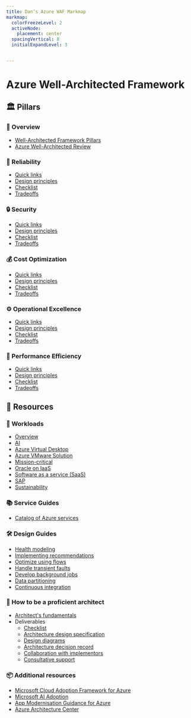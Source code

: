 ```yaml
---
title: Dan’s Azure WAF Markmap
markmap:
  colorFreezeLevel: 2
  activeNode:
    placement: center
  spacingVertical: 8
  initialExpandLevel: 3


---
```


# Azure Well-Architected Framework

## 🏛️ Pillars

### 📖 Overview
- <a href="https://learn.microsoft.com/en-us/azure/well-architected/pillars" target="_blank">Well-Architected Framework Pillars</a>
- <a href="https://learn.microsoft.com/en-us/assessments/azure-architecture-review/" target="_blank">Azure Well-Architected Review</a>

### 🔁 Reliability

- <a href="https://learn.microsoft.com/en-us/azure/well-architected/reliability/" target="_blank">Quick links</a>
- <a href="https://learn.microsoft.com/en-us/azure/well-architected/reliability/principles" target="_blank">Design principles</a>
- <a href="https://learn.microsoft.com/en-us/azure/well-architected/reliability/checklist" target="_blank">Checklist</a>
- <a href="https://learn.microsoft.com/en-us/azure/well-architected/reliability/tradeoffs" target="_blank">Tradeoffs</a>
<!-- - Recommendations <- covered in the Checklist section
  - <a href="" target="_blank">Reliability patterns</a>
  - <a href="" target="_blank">RE:01 Simplicity and efficiency</a>
  - <a href="" target="_blank">RE:02 Critical flows</a>
  - <a href="" target="_blank">RE:03 Failure mode analysis</a>
  - <a href="" target="_blank">RE:04 Target metrics</a>
  - <a href="" target="_blank">RE:05 High-availability multi-region design</a>
  - <a href="" target="_blank">RE:05 Redundancy</a>
  - <a href="" target="_blank">RE:05 Regions and availability zones</a>
  - <a href="" target="_blank">RE:06 Scaling</a>
  - <a href="" target="_blank">RE:07 Self-preservation</a>
  - <a href="" target="_blank">RE:08 Testing</a>
  - <a href="" target="_blank">RE:09 Disaster recovery</a>
  - <a href="" target="_blank">RE:10 Monitoring and alerting</a> -->

### 🔒 Security

- <a href="https://learn.microsoft.com/en-us/azure/well-architected/security/" target="_blank">Quick links</a>
- <a href="https://learn.microsoft.com/en-us/azure/well-architected/security/principles" target="_blank">Design principles</a>
- <a href="https://learn.microsoft.com/en-us/azure/well-architected/security/checklist" target="_blank">Checklist</a>
- <a href="https://learn.microsoft.com/en-us/azure/well-architected/security/tradeoffs" target="_blank">Tradeoffs</a>
<!-- - Recommendations  <- covered in the Checklist section
  - <a href="" target="_blank">Security patterns</a>
  - <a href="" target="_blank">SE:01 Security baseline</a>
  - <a href="" target="_blank">SE:02 Secured development lifecycle</a>
  - <a href="" target="_blank">SE:02 Threat analysis</a>
  - <a href="" target="_blank">SE:03 Data classification</a>
  - <a href="" target="_blank">SE:04 Segmentation</a>
  - <a href="" target="_blank">SE:05 Identity and access management</a>
  - <a href="" target="_blank">SE:06 Network controls</a>
  - <a href="" target="_blank">SE:07 Encryption</a>
  - <a href="" target="_blank">SE:08 Hardening resources</a>
  - <a href="" target="_blank">SE:09 Application secrets</a>
  - <a href="" target="_blank">SE:10 Monitoring and threat detection</a>
  - <a href="" target="_blank">SE:11 Testing and validation</a>
  - <a href="" target="_blank">SE:12 Incident response</a> -->

### 💰 Cost Optimization

- <a href="https://learn.microsoft.com/en-us/azure/well-architected/cost-optimization/" target="_blank">Quick links</a>
- <a href="https://learn.microsoft.com/en-us/azure/well-architected/cost-optimization/principles" target="_blank">Design principles</a>
- <a href="https://learn.microsoft.com/en-us/azure/well-architected/cost-optimization/checklist" target="_blank">Checklist</a>
- <a href="https://learn.microsoft.com/en-us/azure/well-architected/cost-optimization/tradeoffs" target="_blank">Tradeoffs</a>
<!-- - Recommendations  <- covered in the Checklist section
  - <a href="" target="_blank">Cost optimization patterns</a>
  - <a href="" target="_blank">CO:01 Financial responsibility</a>
  - <a href="" target="_blank">CO:02 Cost model</a>
  - <a href="" target="_blank">CO:03 Cost data and reporting</a>
  - <a href="" target="_blank">CO:04 Spending guardrails</a>
  - <a href="" target="_blank">CO:05 Rate optimization</a>
  - <a href="" target="_blank">CO:06 Usage and billing increments</a>
  - <a href="" target="_blank">CO:07 Component costs</a>
  - <a href="" target="_blank">CO:08 Environment costs</a>
  - <a href="" target="_blank">CO:09 Flow costs</a>
  - <a href="" target="_blank">CO:10 Data costs</a>
  - <a href="" target="_blank">CO:11 Code costs</a>
  - <a href="" target="_blank">CO:12 Scaling costs</a>
  - <a href="" target="_blank">CO:13 Personnel time</a>
  - <a href="" target="_blank">CO:14 Consolidation</a> -->

### ⚙️ Operational Excellence

- <a href="https://learn.microsoft.com/en-us/azure/well-architected/operational-excellence/" target="_blank">Quick links</a>
- <a href="https://learn.microsoft.com/en-us/azure/well-architected/operational-excellence/principles" target="_blank">Design principles</a>
- <a href="https://learn.microsoft.com/en-us/azure/well-architected/operational-excellence/checklist" target="_blank">Checklist</a>
- <a href="https://learn.microsoft.com/en-us/azure/well-architected/operational-excellence/tradeoffs" target="_blank">Tradeoffs</a>
<!-- - Recommendations  <- covered in the Checklist section
  - <a href="" target="_blank">Operational excellence patterns</a>
  - <a href="" target="_blank">OE:01 DevOps culture</a>
  - <a href="" target="_blank">OE:02 Task execution process</a>
  - <a href="" target="_blank">OE:03 Software development practices</a>
  - <a href="" target="_blank">OE:04 Tools and processes</a>
  - <a href="" target="_blank">OE:05 Infrastructure as code</a>
  - <a href="" target="_blank">OE:06 Supply chain for workload development</a>
  - <a href="" target="_blank">OE:07 Monitoring system</a>
  - <a href="" target="_blank">OE:07 Instrument an application</a>
  - <a href="" target="_blank">OE:08 Emergency response</a>
  - <a href="" target="_blank">OE:09 Task automation</a>
  - <a href="" target="_blank">OE:10 Automation design</a>
  - <a href="" target="_blank">OE:11 Safe deployment practices</a>
  - <a href="" target="_blank">OE:12 Failure mitigation</a> -->

### 🚀 Performance Efficiency

- <a href="https://learn.microsoft.com/en-us/azure/well-architected/performance-efficiency/" target="_blank">Quick links</a>
- <a href="https://learn.microsoft.com/en-us/azure/well-architected/performance-efficiency/principles" target="_blank">Design principles</a>
- <a href="https://learn.microsoft.com/en-us/azure/well-architected/performance-efficiency/checklist" target="_blank">Checklist</a>
- <a href="https://learn.microsoft.com/en-us/azure/well-architected/performance-efficiency/tradeoffs" target="_blank">Tradeoffs</a>
<!-- - Recommendations  <- covered in the Checklist section
  - <a href="" target="_blank">Performance efficiency patterns</a>
  - <a href="" target="_blank">PE:01 Performance targets</a>
  - <a href="" target="_blank">PE:02 Capacity planning</a>
  - <a href="" target="_blank">PE:03 Selecting services</a>
  - <a href="" target="_blank">PE:04 Metrics and logs</a>
  - <a href="" target="_blank">PE:05 Scaling and partitioning</a>
  - <a href="" target="_blank">PE:06 Performance testing</a>
  - <a href="" target="_blank">PE:07 Code and infrastructure</a>
  - <a href="" target="_blank">PE:08 Data performance</a>
  - <a href="" target="_blank">PE:09 Critical flows</a>
  - <a href="" target="_blank">PE:10 Operational tasks</a>
  - <a href="" target="_blank">PE:11 Live-issues responses</a>
  - <a href="" target="_blank">PE:12 Continuous performance optimization</a> -->

## 📁 Resources

### 🧩 Workloads

- <a href="https://learn.microsoft.com/en-us/azure/well-architected/workloads" target="_blank">Overview</a>
- <a href="https://learn.microsoft.com/en-us/azure/well-architected/ai/" target="_blank">AI</a>
- <a href="https://learn.microsoft.com/en-us/azure/well-architected/azure-virtual-desktop/" target="_blank">Azure Virtual Desktop</a>
- <a href="https://learn.microsoft.com/en-us/azure/well-architected/azure-vmware/" target="_blank">Azure VMware Solution</a>
- <a href="https://learn.microsoft.com/en-us/azure/well-architected/mission-critical/" target="_blank">Mission-critical</a>
- <a href="https://learn.microsoft.com/en-us/azure/well-architected/oracle-iaas/" target="_blank">Oracle on IaaS</a>
- <a href="https://learn.microsoft.com/en-us/azure/well-architected/saas/" target="_blank">Software as a service (SaaS)</a>
- <a href="https://learn.microsoft.com/en-us/azure/well-architected/sap/quick-links" target="_blank">SAP</a>
- <a href="https://learn.microsoft.com/en-us/azure/well-architected/sustainability/" target="_blank">Sustainability</a>

### 📚 Service Guides
- <a href="https://learn.microsoft.com/en-us/azure/well-architected/workloads" target="_blank">Catalog of Azure services</a>

### 🛠️ Design Guides

- <a href="https://learn.microsoft.com/en-us/azure/well-architected/design-guides/health-modeling" target="_blank">Health modeling</a>
- <a href="https://learn.microsoft.com/en-us/azure/well-architected/design-guides/implementing-recommendations" target="_blank">Implementing recommendations</a>
- <a href="https://learn.microsoft.com/en-us/azure/well-architected/design-guides/optimize-workload-using-flows" target="_blank">Optimize using flows</a>
- <a href="https://learn.microsoft.com/en-us/azure/well-architected/design-guides/handle-transient-faults" target="_blank">Handle transient faults</a>
- <a href="https://learn.microsoft.com/en-us/azure/well-architected/design-guides/background-jobs" target="_blank">Develop background jobs</a>
- <a href="https://learn.microsoft.com/en-us/azure/well-architected/reliability/partition-data" target="_blank">Data partitioning</a>
- <a href="https://learn.microsoft.com/en-us/azure/well-architected/design-guides/release-engineering-continuous-integration" target="_blank">Continuous integration</a>

### 🧠 How to be a proficient architect

- <a href="https://learn.microsoft.com/en-us/azure/well-architected/architect-role/fundamentals" target="_blank">Architect's fundamentals</a>
- Deliverables
  - <a href="https://learn.microsoft.com/en-us/azure/well-architected/architect-role/checklist" target="_blank">Checklist</a>
  - <a href="https://learn.microsoft.com/en-us/azure/well-architected/architect-role/architecture-design-specification" target="_blank">Architecture design specification</a>
  - <a href="https://learn.microsoft.com/en-us/azure/well-architected/architect-role/design-diagrams" target="_blank">Design diagrams</a>
  - <a href="https://learn.microsoft.com/en-us/azure/well-architected/architect-role/architecture-decision-record" target="_blank">Architecture decision record</a>
  - <a href="https://learn.microsoft.com/en-us/azure/well-architected/architect-role/collaboration" target="_blank">Collaboration with implementors</a>
  - <a href="https://learn.microsoft.com/en-us/azure/well-architected/architect-role/ongoing-support" target="_blank">Consultative support</a>

### 📦 Additional resources
- <a href="https://learn.microsoft.com/en-us/azure/cloud-adoption-framework" target="_blank">Microsoft Cloud Adoption Framework for Azure</a>
- <a href="https://learn.microsoft.com/en-us/azure/cloud-adoption-framework" target="_blank">Microsoft AI Adoption</a>
- <a href="https://learn.microsoft.com/en-us/azure/app-modernization-guidance" target="_blank">App Modernisation Guidance for Azure</a>
- <a href="https://learn.microsoft.com/en-us/azure/architecture/" target="_blank">Azure Architecture Center</a>